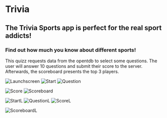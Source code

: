 # Trivia

## The Trivia Sports app is perfect for the real sport addicts!
### Find out how much you know about different sports!

This quizz requests data from the opentdb to select some questions.
The user will answer 10 questions and submit their score to the server. Afterwards, the scoreboard presents the top 3 players.

![Launchscreen](doc/Launchscreen.png) ![Start](doc/Start.png) ![Question](doc/Question.png)

![Score](doc/Score.png) ![Scoreboard](doc/Scoreboard.png) 


![StartL](doc/StartL.png) ![QuestionL](doc/QuestionL.png) 
![ScoreL](doc/ScoreL.png)

![ScoreboardL](doc/ScoreboardL.png)








